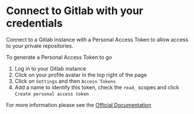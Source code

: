 # Connect to Gitlab with your credentials

Connect to a Gitlab instance with a Personal Access Token to allow access to your private repositories.

To generate a Personal Access Token to go

1. Log in to your Gitlab instance
1. Click on your profile avatar in the top right of the page
1. Click on `Settings` and then `Access Tokens`
1. Add a name to identify this token, check the `read_` scopes and click `Create personal access token`

For more information please see the [Official Documentation](https://docs.gitlab.com/ee/user/profile/personal_access_tokens.html)
